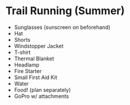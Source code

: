 Trail Running (Summer)
======================

- Sunglasses (sunscreen on beforehand)
- Hat
- Shorts
- Windstopper Jacket
- T-shirt
- Thermal Blanket
- Headlamp
- Fire Starter
- Small First Aid Kit
- Water
- Food! (plan separately)
- GoPro w/ attachments
